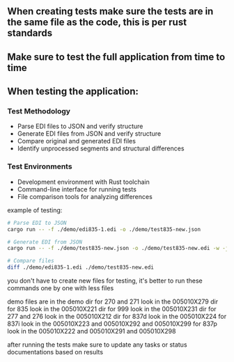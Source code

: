## When creating tests make sure the tests are in the same file as the code, this is per rust standards

## Make sure to test the full application from time to time

## When testing the application:

### Test Methodology
- Parse EDI files to JSON and verify structure
- Generate EDI files from JSON and verify structure
- Compare original and generated EDI files
- Identify unprocessed segments and structural differences

### Test Environments
- Development environment with Rust toolchain
- Command-line interface for running tests
- File comparison tools for analyzing differences

example of testing:
```bash
# Parse EDI to JSON
cargo run -- -f ./demo/edi835-1.edi -o ./demo/test835-new.json

# Generate EDI from JSON
cargo run -- -f ./demo/test835-new.json -o ./demo/test835-new.edi -w -j

# Compare files
diff ./demo/edi835-1.edi ./demo/test835-new.edi
```

you don't have to create new files for testing, it's better to run these commands one by one with less files

demo files are in the demo dir
for 270 and 271 look in the 005010X279 dir
for 835 look in the 005010X221 dir
for 999 look in the 005010X231 dir
for 277 and 276 look in the 005010X212 dir
for 837d look in the 005010X224
for 837i look in the 005010X223 and 005010X292 and 005010X299
for 837p look in the 005010X222 and 005010X291 and 005010X298

after running the tests make sure to update any tasks or status documentations based on results